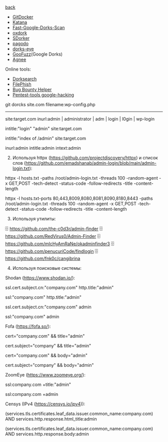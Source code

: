 [back](/HackNotes/README.md)
* [GitDocker](https://github.com/obheda12/GitDorker)
* [Katana](https://github.com/TebbaaX/Katana)
* [Fast-Google-Dorks-Scan](https://github.com/IvanGlinkin/Fast-Google-Dorks-Scan)
* [oxdork](https://github.com/rly0nheart/oxdork)
* [SDorker](https://github.com/TheSpeedX/SDorker)
* [pagodo](https://github.com/opsdisk/pagodo)
* [dorks-eye](https://github.com/BullsEye0/dorks-eye)
* [GooFuzz](https://github.com/m3n0sd0n4ld/GooFuzz)(Google Dorks)
* [Agnee](https://github.com/R0X4R/Agnee)

Online tools:
* [Dorksearch](https://dorksearch.com/)
* [FilePhish](https://cartographia.github.io/FilePhish/)
* [Bug Bounty Helper](https://dorks.faisalahmed.me/)
* [Pentest-tools google-hacking](https://pentest-tools.com/information-gathering/google-hacking)

git dorcks
site.com filename:wp-config.php


---

site:target.com inurl:admin | administrator | adm | login | l0gin | wp-login

intitle:"login" "admin" site:target.com

intitle:"index of /admin" site:target.com

inurl:admin intitle:admin intext:admin

2. Используя httpx (https://github.com/projectdiscovery/httpx) и список слов (https://github.com/emadshanab/admin-login/blob/main/admin-login.txt):

httpx -l hosts.txt -paths /root/admin-login.txt -threads 100 -random-agent -x GET,POST  -tech-detect -status-code -follow-redirects -title -content-length

httpx -l hosts.txt-ports 80,443,8009,8080,8081,8090,8180,8443 -paths /root/admin-login.txt -threads 100 -random-agent -x GET,POST -tech-detect -status-code -follow-redirects -title -content-length

3. Используя утилиты:

🗄 https://github.com/the-c0d3r/admin-finder
🗄 https://github.com/RedVirus0/Admin-Finder
🗄 https://github.com/mIcHyAmRaNe/okadminfinder3
🗄 https://github.com/penucuriCode/findlogin
🗄 https://github.com/fnk0c/cangibrina

4. Используя поисковые системы:

Shodan (https://www.shodan.io/):

ssl.cert.subject.cn:"company.com" http.title:"admin"

ssl:"company.com" http.title:"admin"

ssl.cert.subject.cn:"company.com" admin

ssl:"company.com" admin

Fofa (https://fofa.so/):

cert="company.com" && title="admin"

cert.subject="company" && title="admin"

cert="company.com" && body="admin"

cert.subject="company" && body="admin"

ZoomEye (https://www.zoomeye.org/):

ssl:company.com +title:"admin"

ssl:company.com +admin

Censys (IPv4 (https://censys.io/ipv4)):

(services.tls.certificates.leaf_data.issuer.common_name:company.com) AND services.http.response.html_title:admin

(services.tls.certificates.leaf_data.issuer.common_name:company.com) AND services.http.response.body:admin